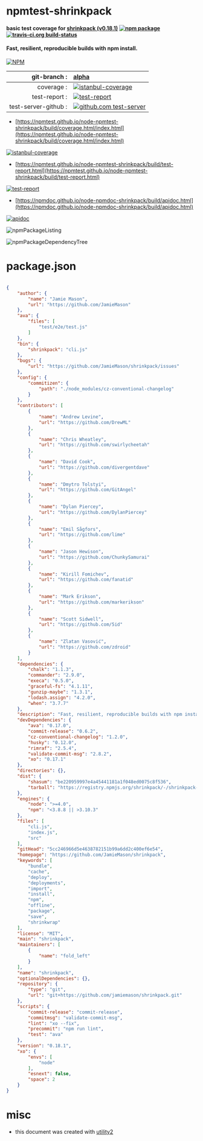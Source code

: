 # npmtest-shrinkpack

#### basic test coverage for  [shrinkpack (v0.18.1)](https://github.com/JamieMason/shrinkpack)  [![npm package](https://img.shields.io/npm/v/npmtest-shrinkpack.svg?style=flat-square)](https://www.npmjs.org/package/npmtest-shrinkpack) [![travis-ci.org build-status](https://api.travis-ci.org/npmtest/node-npmtest-shrinkpack.svg)](https://travis-ci.org/npmtest/node-npmtest-shrinkpack)

#### Fast, resilient, reproducible builds with npm install.

[![NPM](https://nodei.co/npm/shrinkpack.png?downloads=true&downloadRank=true&stars=true)](https://www.npmjs.com/package/shrinkpack)

| git-branch : | [alpha](https://github.com/npmtest/node-npmtest-shrinkpack/tree/alpha)|
|--:|:--|
| coverage : | [![istanbul-coverage](https://npmtest.github.io/node-npmtest-shrinkpack/build/coverage.badge.svg)](https://npmtest.github.io/node-npmtest-shrinkpack/build/coverage.html/index.html)|
| test-report : | [![test-report](https://npmtest.github.io/node-npmtest-shrinkpack/build/test-report.badge.svg)](https://npmtest.github.io/node-npmtest-shrinkpack/build/test-report.html)|
| test-server-github : | [![github.com test-server](https://npmtest.github.io/node-npmtest-shrinkpack/GitHub-Mark-32px.png)](https://npmtest.github.io/node-npmtest-shrinkpack/build/app/index.html) | | build-artifacts : | [![build-artifacts](https://npmtest.github.io/node-npmtest-shrinkpack/glyphicons_144_folder_open.png)](https://github.com/npmtest/node-npmtest-shrinkpack/tree/gh-pages/build)|

- [https://npmtest.github.io/node-npmtest-shrinkpack/build/coverage.html/index.html](https://npmtest.github.io/node-npmtest-shrinkpack/build/coverage.html/index.html)

[![istanbul-coverage](https://npmtest.github.io/node-npmtest-shrinkpack/build/screenCapture.buildCi.browser.%252Ftmp%252Fbuild%252Fcoverage.lib.html.png)](https://npmtest.github.io/node-npmtest-shrinkpack/build/coverage.html/index.html)

- [https://npmtest.github.io/node-npmtest-shrinkpack/build/test-report.html](https://npmtest.github.io/node-npmtest-shrinkpack/build/test-report.html)

[![test-report](https://npmtest.github.io/node-npmtest-shrinkpack/build/screenCapture.buildCi.browser.%252Ftmp%252Fbuild%252Ftest-report.html.png)](https://npmtest.github.io/node-npmtest-shrinkpack/build/test-report.html)

- [https://npmdoc.github.io/node-npmdoc-shrinkpack/build/apidoc.html](https://npmdoc.github.io/node-npmdoc-shrinkpack/build/apidoc.html)

[![apidoc](https://npmdoc.github.io/node-npmdoc-shrinkpack/build/screenCapture.buildCi.browser.%252Ftmp%252Fbuild%252Fapidoc.html.png)](https://npmdoc.github.io/node-npmdoc-shrinkpack/build/apidoc.html)

![npmPackageListing](https://npmtest.github.io/node-npmtest-shrinkpack/build/screenCapture.npmPackageListing.svg)

![npmPackageDependencyTree](https://npmtest.github.io/node-npmtest-shrinkpack/build/screenCapture.npmPackageDependencyTree.svg)



# package.json

```json

{
    "author": {
        "name": "Jamie Mason",
        "url": "https://github.com/JamieMason"
    },
    "ava": {
        "files": [
            "test/e2e/test.js"
        ]
    },
    "bin": {
        "shrinkpack": "cli.js"
    },
    "bugs": {
        "url": "https://github.com/JamieMason/shrinkpack/issues"
    },
    "config": {
        "commitizen": {
            "path": "./node_modules/cz-conventional-changelog"
        }
    },
    "contributors": [
        {
            "name": "Andrew Levine",
            "url": "https://github.com/DrewML"
        },
        {
            "name": "Chris Wheatley",
            "url": "https://github.com/swirlycheetah"
        },
        {
            "name": "David Cook",
            "url": "https://github.com/divergentdave"
        },
        {
            "name": "Dmytro Tolstyi",
            "url": "https://github.com/GitAngel"
        },
        {
            "name": "Dylan Piercey",
            "url": "https://github.com/DylanPiercey"
        },
        {
            "name": "Emil Sågfors",
            "url": "https://github.com/lime"
        },
        {
            "name": "Jason Hewison",
            "url": "https://github.com/ChunkySamurai"
        },
        {
            "name": "Kirill Fomichev",
            "url": "https://github.com/fanatid"
        },
        {
            "name": "Mark Erikson",
            "url": "https://github.com/markerikson"
        },
        {
            "name": "Scott Sidwell",
            "url": "https://github.com/5id"
        },
        {
            "name": "Zlatan Vasović",
            "url": "https://github.com/zdroid"
        }
    ],
    "dependencies": {
        "chalk": "1.1.3",
        "commander": "2.9.0",
        "execa": "0.5.0",
        "graceful-fs": "4.1.11",
        "gunzip-maybe": "1.3.1",
        "lodash.assign": "4.2.0",
        "when": "3.7.7"
    },
    "description": "Fast, resilient, reproducible builds with npm install.",
    "devDependencies": {
        "ava": "0.17.0",
        "commit-release": "0.6.2",
        "cz-conventional-changelog": "1.2.0",
        "husky": "0.12.0",
        "rimraf": "2.5.4",
        "validate-commit-msg": "2.8.2",
        "xo": "0.17.1"
    },
    "directories": {},
    "dist": {
        "shasum": "be220959997e4a45441181a1f048ed0075c8f536",
        "tarball": "https://registry.npmjs.org/shrinkpack/-/shrinkpack-0.18.1.tgz"
    },
    "engines": {
        "node": ">=4.0",
        "npm": "<3.8.8 || >3.10.3"
    },
    "files": [
        "cli.js",
        "index.js",
        "src"
    ],
    "gitHead": "5cc246966d5e4638782151b99a6dd2c400ef6e54",
    "homepage": "https://github.com/JamieMason/shrinkpack",
    "keywords": [
        "bundle",
        "cache",
        "deploy",
        "deployments",
        "import",
        "install",
        "npm",
        "offline",
        "package",
        "save",
        "shrinkwrap"
    ],
    "license": "MIT",
    "main": "shrinkpack",
    "maintainers": [
        {
            "name": "fold_left"
        }
    ],
    "name": "shrinkpack",
    "optionalDependencies": {},
    "repository": {
        "type": "git",
        "url": "git+https://github.com/jamiemason/shrinkpack.git"
    },
    "scripts": {
        "commit-release": "commit-release",
        "commitmsg": "validate-commit-msg",
        "lint": "xo --fix",
        "precommit": "npm run lint",
        "test": "ava"
    },
    "version": "0.18.1",
    "xo": {
        "envs": [
            "node"
        ],
        "esnext": false,
        "space": 2
    }
}
```



# misc
- this document was created with [utility2](https://github.com/kaizhu256/node-utility2)
